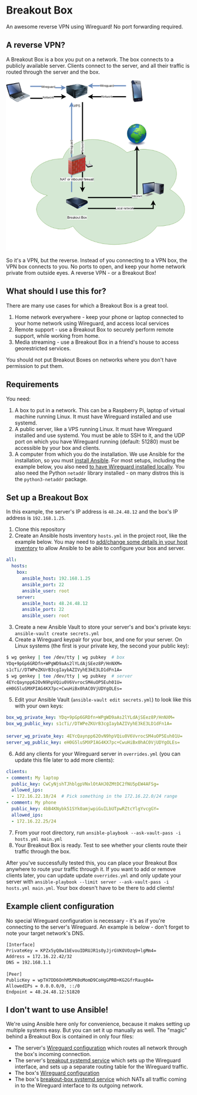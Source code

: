 # Breakout Box
An awesome reverse VPN using Wireguard! No port forwarding required.

## A reverse VPN?

A Breakout Box is a box you put on a network. The box connects to a publicly available server. Clients connect to the server, and all their traffic is routed through the server and the box. 

![Diagram of how a Breakout Box works](docs/breakoutbox.png)

So it's a VPN, but the reverse. Instead of you connecting to a VPN box, the VPN box connects to you. No ports to open, and keep your home network private from outside eyes. A reverse VPN - or a Breakout Box!

## What should I use this for?
There are many use cases for which a Breakout Box is a great tool.

1. Home network everywhere - keep your phone or laptop connected to your home network using Wireguard, and access local services
2. Remote support - use a Breakout Box to securely perform remote support, while working from home.
3. Media streaming - use a Breakout Box in a friend's house to access georestricted services.

You should not put Breakout Boxes on networks where you don't have permission to put them.

## Requirements
You need:

1. A box to put in a network. This can be a Raspberry Pi, laptop of virtual machine running Linux. It must have Wireguard installed and use systemd.
2. A public server, like a VPS running Linux. It must have Wireguard installed and use systemd. You must be able to SSH to it, and the UDP port on which you have Wireguard running (default: 51280) must be accessible by your box and clients.
3. A computer from which you do the installation. We use Ansible for the installation, so you must [install Ansible](https://docs.ansible.com/ansible/latest/installation_guide/intro_installation.html). For most setups, including the example below, you also need [to have Wireguard installed locally](https://www.wireguard.com/install/). You also need the Python `netaddr` library installed - on many distros this is the `python3-netaddr` package.

## Set up a Breakout Box
In this example, the server's IP address is `48.24.48.12` and the box's IP address is `192.168.1.25`.

1. Clone this repository
2. Create an Ansible hosts inventory `hosts.yml` in the project root, like the example below. You may need to [add/change some details in your host inventory](https://docs.ansible.com/ansible/latest/user_guide/intro_inventory.html) to allow Ansible to be able to configure your box and server.
```yaml
all:
  hosts:
    box:
      ansible_host: 192.168.1.25
      ansible_port: 22
      ansible_user: root
    server:
      ansible_host: 48.24.48.12
      ansible_port: 22
      ansible_user: root
```

3. Create a new Ansible Vault to store your server's and box's private keys: `ansible-vault create secrets.yml`
4. Create a Wireguard keypair for your box, and one for your server. On Linux systems (the first is your private key, the second your public key):
```sh
$ wg genkey | tee /dev/tty | wg pubkey  # box
YDq+9pGp6GRDfn+WPgWD9aAs2lYLdAjSEez8P/HnNXM=
s1cTi//DTWPeZKUrB3cgIaybAZIVyhE3kE3LD1dFn1A=
$ wg genkey | tee /dev/tty | wg pubkey  # server
4EYcQaynpp62OvN9hpVQiu0V6VvrocSM4uOP5Euh01U=
eH0G5luSMXPIAG4KX7pc+CwuHiBx0hAC0VjUDYgOLEs=
```
5. Edit your Ansible Vault (`ansible-vault edit secrets.yml`) to look like this with your own keys:
```yaml
box_wg_private_key: YDq+9pGp6GRDfn+WPgWD9aAs2lYLdAjSEez8P/HnNXM=
box_wg_public_key: s1cTi//DTWPeZKUrB3cgIaybAZIVyhE3kE3LD1dFn1A=

server_wg_private_key: 4EYcQaynpp62OvN9hpVQiu0V6VvrocSM4uOP5Euh01U=
server_wg_public_key: eH0G5luSMXPIAG4KX7pc+CwuHiBx0hAC0VjUDYgOLEs=

```
6. Add any clients for your Wireguard server in `overrides.yml` (you can update this file later to add more clients):
```yaml
clients:
- comment: My laptop
  public_key: CwCyNjshTJhblgpVNxlOtAHJ0ZMtDC2fNU5pEW4AFSg=
  allowed_ips:
  - 172.16.22.10/24  # Pick something in the 172.16.22.0/24 range
- comment: My phone
  public_key: 4bB4KNybk51SYk0amjwpiGuILbUTpwRZtcYlgYvcgGY=
  allowed_ips:
  - 172.16.22.25/24
```
7. From your root directory, run `ansible-playbook --ask-vault-pass -i hosts.yml main.yml`
8. Your Breakout Box is ready. Test to see whether your clients route their traffic through the box.

After you've successfully tested this, you can place your Breakout Box anywhere to route your traffic through it. If you want to add or remove clients later, you can update update `overrides.yml` and only update your server with `ansible-playbook --limit server --ask-vault-pass -i hosts.yml main.yml`. Your box doesn't have to be there to add clients!

## Example client configuration

No special Wireguard configuration is necessary - it's as if you're connecting to the server's Wireguard. An example is below - don't forget to note your target network's DNS.

```
[Interface]
PrivateKey = KPZx5yQ8w1bEvouIDRUJR1s0yJjrGVKOVOzq9+lgMm4=
Address = 172.16.22.42/32
DNS = 192.168.1.1

[Peer]
PublicKey = wpTH7DD6OnhM5PK0oMomD9CoHgGPRB+KG2GfrRaug04=
AllowedIPs = 0.0.0.0/0, ::/0
Endpoint = 48.24.48.12:51820
```

## I don't want to use Ansible!
We're using Ansible here only for convenience, because it makes setting up multiple systems easy. But you can set it up manually as well. The "magic" behind a Breakout Box is contained in only four files:

* The server's [Wireguard configuration](server/templates/wg.conf.j2) which routes all network through the box's incoming connection.
* The server's [breakout systemd service](box/templates/breakout-box.service.j2) which sets up the Wireguard interface, and sets up a separate routing table for the Wireguard traffic.
* The box's [Wireguard configuration](box/templates/wg.conf.j2) 
* The box's [breakout-box systemd service](box/templates/breakout-box.service.j2) which NATs all traffic coming in to the Wireguard interface to its outgoing network.
